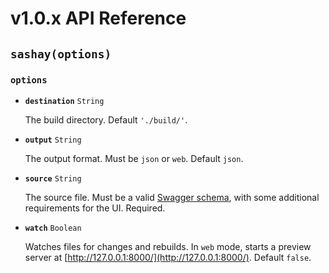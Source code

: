 # v1.0.x API Reference

## `sashay(options)`

### `options`

- **`destination`** `String`

    The build directory. Default `'./build/'`.

- **`output`** `String`

    The output format. Must be `json` or `web`. Default `json`.

- **`source`** `String`

    The source file. Must be a valid [Swagger schema](http://swagger.io/specification/), with some additional requirements for the UI. Required.

- **`watch`** `Boolean`

    Watches files for changes and rebuilds. In `web` mode, starts a preview server at [http://127.0.0.1:8000/](http://127.0.0.1:8000/). Default `false`.
